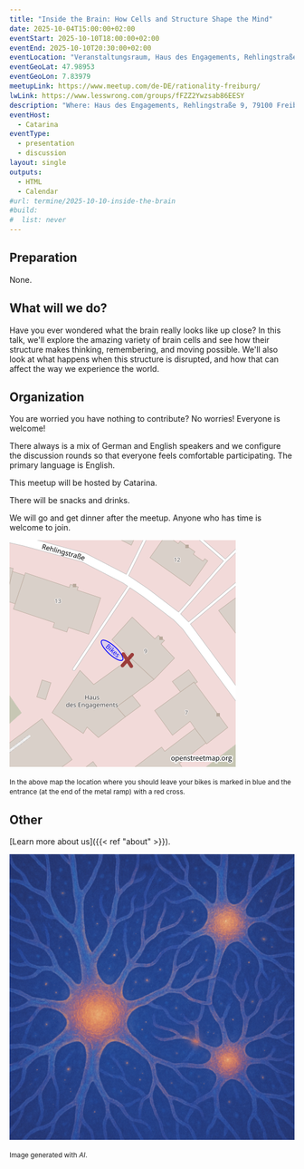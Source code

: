 ```yaml
---
title: "Inside the Brain: How Cells and Structure Shape the Mind"
date: 2025-10-04T15:00:00+02:00
eventStart: 2025-10-10T18:00:00+02:00
eventEnd: 2025-10-10T20:30:00+02:00
eventLocation: "Veranstaltungsraum, Haus des Engagements, Rehlingstraße 9, 79100 Freiburg"
eventGeoLat: 47.98953
eventGeoLon: 7.83979
meetupLink: https://www.meetup.com/de-DE/rationality-freiburg/
lwLink: https://www.lesswrong.com/groups/fFZZ2Ywzsab86EESY
description: "Where: Haus des Engagements, Rehlingstraße 9, 79100 Freiburg. When: Thursday, October 10th 2025 at 18:00 hours CEST."
eventHost:
  - Catarina
eventType:
  - presentation
  - discussion
layout: single
outputs:
  - HTML
  - Calendar
#url: termine/2025-10-10-inside-the-brain
#build:
#  list: never
---
```


## Preparation

None.


## What will we do?

Have you ever wondered what the brain really looks like up close? In this talk, we'll explore the amazing variety of brain cells and see how their structure makes thinking, remembering, and moving possible. We'll also look at what happens when this structure is disrupted, and how that can affect the way we experience the world.


## Organization

You are worried you have nothing to contribute? No worries! Everyone is
welcome!

There always is a mix of German and English speakers and we configure the
discussion rounds so that everyone feels comfortable participating. The primary
language is English.

This meetup will be hosted by Catarina.

There will be snacks and drinks.

We will go and get dinner after the meetup. Anyone who has time is welcome to
join.

![Location (Veranstaltungsraum, Haus des Engagements)](/images/hde-new-building-2.png)

<small>In the above map the location where you should leave your bikes is marked
in blue and the entrance (at the end of the metal ramp) with a red cross.</small>


## Other

[Learn more about us]({{< ref "about" >}}).

![Detailed microscopic view of brain neurons with branching dendrites and synaptic connections, showing the intricate cellular structure that enables thought and memory](cover.png "Detailed microscopic view of brain neurons with branching dendrites and synaptic connections, showing the intricate cellular structure that enables thought and memory")

<small>Image generated with _AI_.</small>